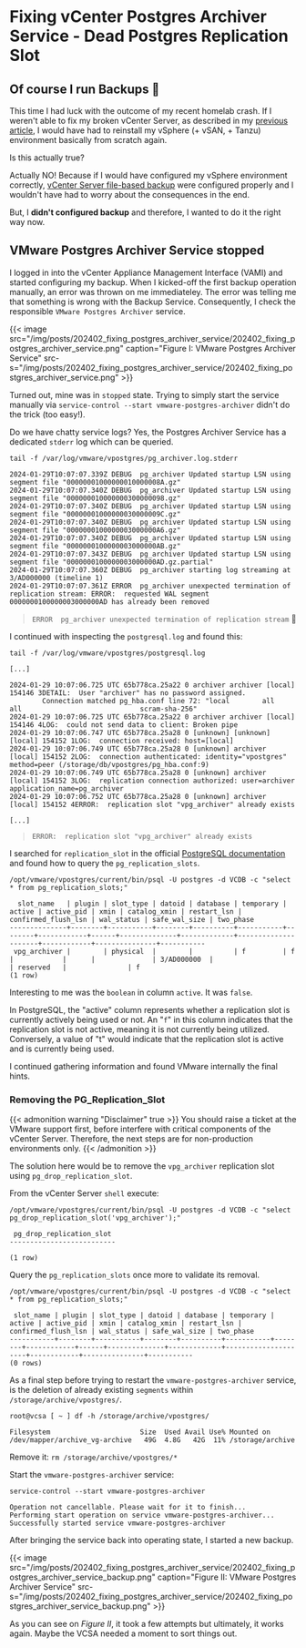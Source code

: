 # Fixing vCenter Postgres Archiver Service - Dead Postgres Replication Slot


## Of course I run Backups :lying_face:

This time I had luck with the outcome of my recent homelab crash. If I weren't able to fix my broken vCenter Server, as described in my [previous article](https://rguske.github.io/post/database-resurrection-reviving-postgres-on-vmware-vcenter/), I would have had to reinstall my vSphere (+ vSAN, + Tanzu) environment basically from scratch again.

Is this actually true?

Actually NO! Because if I would have configured my vSphere environment correctly, [vCenter Server file-based backup](https://docs.vmware.com/en/VMware-vSphere/8.0/vsphere-vcenter-installation/GUID-3EAED005-B0A3-40CF-B40D-85AD247D7EA4.html) were configured properly and I wouldn't have had to worry about the consequences in the end.

But, I **didn't configured backup** and therefore, I wanted to do it the right way now.

## VMware Postgres Archiver Service stopped

I logged in into the vCenter Appliance Management Interface (VAMI) and started configuring my backup. When I kicked-off the first backup operation manually, an error was thrown on me immediateley. The error was telling me that something is wrong with the Backup Service. Consequently, I check the responsible `VMware Postgres Archiver` service.

{{< image src="/img/posts/202402_fixing_postgres_archiver_service/202402_fixing_postgres_archiver_service.png" caption="Figure I: VMware Postgres Archiver Service" src-s="/img/posts/202402_fixing_postgres_archiver_service/202402_fixing_postgres_archiver_service.png" >}}

Turned out, mine was in `stopped` state. Trying to simply start the service manually via `service-control --start vmware-postgres-archiver` didn't do the trick (too easy!).

Do we have chatty service logs? Yes, the Postgres Archiver Service has a dedicated `stderr` log which can be queried.

`tail -f /var/log/vmware/vpostgres/pg_archiver.log.stderr`

```shell
2024-01-29T10:07:07.339Z DEBUG  pg_archiver Updated startup LSN using segment file "00000001000000010000008A.gz"
2024-01-29T10:07:07.340Z DEBUG  pg_archiver Updated startup LSN using segment file "000000010000000300000098.gz"
2024-01-29T10:07:07.340Z DEBUG  pg_archiver Updated startup LSN using segment file "00000001000000030000009C.gz"
2024-01-29T10:07:07.340Z DEBUG  pg_archiver Updated startup LSN using segment file "0000000100000003000000A6.gz"
2024-01-29T10:07:07.340Z DEBUG  pg_archiver Updated startup LSN using segment file "0000000100000003000000AB.gz"
2024-01-29T10:07:07.343Z DEBUG  pg_archiver Updated startup LSN using segment file "0000000100000003000000AD.gz.partial"
2024-01-29T10:07:07.360Z DEBUG  pg_archiver starting log streaming at 3/AD000000 (timeline 1)
2024-01-29T10:07:07.361Z ERROR  pg_archiver unexpected termination of replication stream: ERROR:  requested WAL segment 0000000100000003000000AD has already been removed
```

> `ERROR  pg_archiver unexpected termination of replication stream` :thinking:

I continued with inspecting the `postgresql.log` and found this:

```shell
tail -f /var/log/vmware/vpostgres/postgresql.log

[...]

2024-01-29 10:07:06.725 UTC 65b778ca.25a22 0 archiver archiver [local] 154146 3DETAIL:  User "archiver" has no password assigned.
        Connection matched pg_hba.conf line 72: "local        all             all                             scram-sha-256"
2024-01-29 10:07:06.725 UTC 65b778ca.25a22 0 archiver archiver [local] 154146 4LOG:  could not send data to client: Broken pipe
2024-01-29 10:07:06.747 UTC 65b778ca.25a28 0 [unknown] [unknown] [local] 154152 1LOG:  connection received: host=[local]
2024-01-29 10:07:06.749 UTC 65b778ca.25a28 0 [unknown] archiver [local] 154152 2LOG:  connection authenticated: identity="vpostgres" method=peer (/storage/db/vpostgres/pg_hba.conf:9)
2024-01-29 10:07:06.749 UTC 65b778ca.25a28 0 [unknown] archiver [local] 154152 3LOG:  replication connection authorized: user=archiver application_name=pg_archiver
2024-01-29 10:07:06.752 UTC 65b778ca.25a28 0 [unknown] archiver [local] 154152 4ERROR:  replication slot "vpg_archiver" already exists

[...]
```

> `ERROR:  replication slot "vpg_archiver" already exists`

I searched for `replication_slot` in the official [PostgreSQL documentation](https://www.postgresql.org/docs/14/view-pg-replication-slots.html) and found how to query the `pg_replication_slots`.

```shell
/opt/vmware/vpostgres/current/bin/psql -U postgres -d VCDB -c "select * from pg_replication_slots;"

  slot_name   | plugin | slot_type | datoid | database | temporary | active | active_pid | xmin | catalog_xmin | restart_lsn | confirmed_flush_lsn | wal_status | safe_wal_size | two_phase
--------------+--------+-----------+--------+----------+-----------+--------+------------+------+--------------+-------------+---------------------+------------+---------------+-----------
 vpg_archiver |        | physical  |        |          | f         | f      |            |      |              | 3/AD000000  |                     | reserved   |               | f
(1 row)
```

Interesting to me was the `boolean` in column `active`. It was `false`.

In PostgreSQL, the "active" column represents whether a replication slot is currently actively being used or not. An "`f`" in this column indicates that the replication slot is not active, meaning it is not currently being utilized. Conversely, a value of "t" would indicate that the replication slot is active and is currently being used.

I continued gathering information and found VMware internally the final hints.

### Removing the PG_Replication_Slot

{{< admonition warning "Disclaimer" true >}}
You should raise a ticket at the VMware support first, before interfere with critical components of the vCenter Server. Therefore, the next steps are for non-production environments only.
{{< /admonition >}}

The solution here would be to remove the `vpg_archiver` replication slot using `pg_drop_replication_slot`.

From the vCenter Server `shell` execute:

```shell
/opt/vmware/vpostgres/current/bin/psql -U postgres -d VCDB -c "select pg_drop_replication_slot('vpg_archiver');"

 pg_drop_replication_slot
--------------------------

(1 row)
```

Query the `pg_replication_slots` once more to validate its removal.

```shell
/opt/vmware/vpostgres/current/bin/psql -U postgres -d VCDB -c "select * from pg_replication_slots;"

 slot_name | plugin | slot_type | datoid | database | temporary | active | active_pid | xmin | catalog_xmin | restart_lsn | confirmed_flush_lsn | wal_status | safe_wal_size | two_phase
-----------+--------+-----------+--------+----------+-----------+--------+------------+------+--------------+-------------+---------------------+------------+---------------+-----------
(0 rows)
```

As a final step before trying to restart the `vmware-postgres-archiver` service, is the deletion of already existing `segments` within `/storage/archive/vpostgres/`.

```shell
root@vcsa [ ~ ] df -h /storage/archive/vpostgres/

Filesystem                      Size  Used Avail Use% Mounted on
/dev/mapper/archive_vg-archive   49G  4.8G   42G  11% /storage/archive
```

Remove it: `rm /storage/archive/vpostgres/*`

Start the `vmware-postgres-archiver` service:

```shell
service-control --start vmware-postgres-archiver

Operation not cancellable. Please wait for it to finish...
Performing start operation on service vmware-postgres-archiver...
Successfully started service vmware-postgres-archiver
```

After bringing the service back into operating state, I started a new backup.

{{< image src="/img/posts/202402_fixing_postgres_archiver_service/202402_fixing_postgres_archiver_service_backup.png" caption="Figure II: VMware Postgres Archiver Service" src-s="/img/posts/202402_fixing_postgres_archiver_service/202402_fixing_postgres_archiver_service_backup.png" >}}

As you can see on *Figure II*, it took a few attempts but ultimately, it works again. Maybe the VCSA needed a moment to sort things out.

